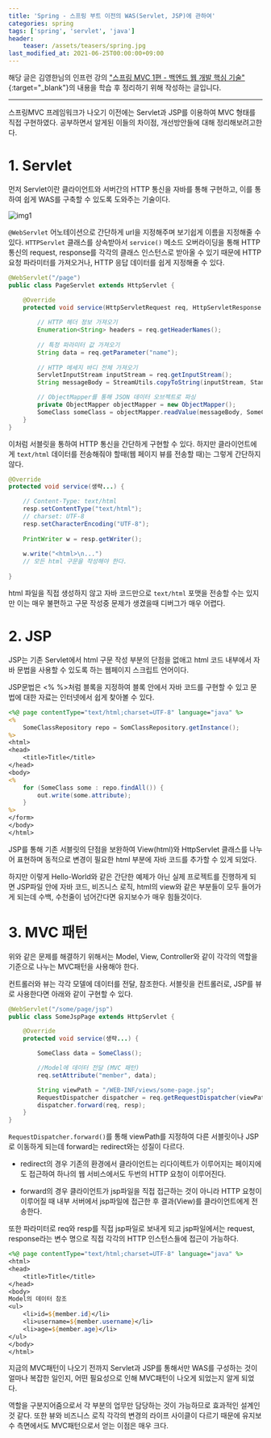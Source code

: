 ```yaml
---
title: 'Spring - 스프링 부트 이전의 WAS(Servlet, JSP)에 관하여'
categories: spring
tags: ['spring', 'servlet', 'java']
header:
    teaser: /assets/teasers/spring.jpg
last_modified_at: 2021-06-25T00:00:00+09:00
---
```


해당 글은 김영한님의 인프런 강의 ["스프링 MVC 1편 - 백엔드 웹 개발 핵심 기술"](https://www.inflearn.com/course/스프링-mvc-1/){:target="_blank"}의 내용을 학습 후 정리하기 위해 작성하는 글입니다.


- - -

스프링MVC 프레임워크가 나오기 이전에는 Servlet과 JSP를 이용하여 MVC 형태를 직접 구현하였다. 공부하면서 알게된 이들의 차이점, 개선방안들에 대해 정리해보려고한다.

# 1. Servlet

먼저 Servlet이란 클라이언트와 서버간의 HTTP 통신을 자바를 통해 구현하고, 이를 통하여 쉽게 WAS를 구축할 수 있도록 도와주는 기술이다.

![img1](https://user-images.githubusercontent.com/69145799/113410927-80a9a380-93ef-11eb-8f75-71e269d368c4.png)

`@WebServlet` 어노테이션으로 간단하게 url을 지정해주며 보기쉽게 이름을 지정해줄 수 있다. `HTTPServlet` 클래스를 상속받아서 `service()` 메소드 오버라이딩을 통해 HTTP 통신의 request, response를 각각의 클래스 인스턴스로 받아올 수 있기 때문에 HTTP 요청 파라미터를 가져오거나, HTTP 응답 데이터를 쉽게 지정해줄 수 있다.

```java
@WebServlet("/page")
public class PageServlet extends HttpServlet {

    @Override
    protected void service(HttpServletRequest req, HttpServletResponse resp) {
        
        // HTTP 헤더 정보 가져오기
        Enumeration<String> headers = req.getHeaderNames();
        
        // 특정 파라미터 값 가져오기
        String data = req.getParameter("name");
        
        // HTTP 메세지 바디 전체 가져오기
        ServletInputStream inputStream = req.getInputStream();
        String messageBody = StreamUtils.copyToString(inputStream, StandardCharsets.UTF_8);

        // ObjectMapper를 통해 JSON 데이터 오브젝트로 파싱
        private ObjectMapper objectMapper = new ObjectMapper();
        SomeClass someClass = objectMapper.readValue(messageBody, SomeClass.class);
    }
}
```

이처럼 서블릿을 통하여 HTTP 통신을 간단하게 구현할 수 있다. 하지만 클라이언트에게 `text/html` 데이터를 전송해줘야 할때(웹 페이지 뷰를 전송할 때)는 그렇게 간단하지 않다.

```java
@Override
protected void service(생략...) {

    // Content-Type: text/html
    resp.setContentType("text/html");
    // charset: UTF-8
    resp.setCharacterEncoding("UTF-8");
    
    PrintWriter w = resp.getWriter();
    
    w.write("<html>\n...")
    // 모든 html 구문을 작성해야 한다.
    
}
```

html 파일을 직접 생성하지 않고 자바 코드만으로 `text/html` 포맷을 전송할 수는 있지만 이는 매우 불편하고 구문 작성중 문제가 생겼을때 디버그가 매우 어렵다.

# 2. JSP

JSP는 기존 Servlet에서 html 구문 작성 부분의 단점을 없애고 html 코드 내부에서 자바 문법을 사용할 수 있도록 하는 웹페이지 스크립트 언어이다.

JSP문법은 <% %>처럼 블록을 지정하여 블록 안에서 자바 코드를 구현할 수 있고 문법에 대한 자료는 인터넷에서 쉽게 찾아볼 수 있다.

```jsp
<%@ page contentType="text/html;charset=UTF-8" language="java" %>
<%
    SomeClassRepository repo = SomClassRepository.getInstance();
%>
<html>
<head>
    <title>Title</title>
</head>
<body>
<%
    for (SomeClass some : repo.findAll()) {
        out.write(some.attribute);
    }
%>
</form>
</body>
</html>
```

JSP를 통해 기존 서블릿의 단점을 보완하여 View(html)와 HttpServlet 클래스를 나누어 표현하며 동적으로 변경이 필요한 html 부분에 자바 코드를 추가할 수 있게 되었다.

하지만 이렇게 Hello-World와 같은 간단한 예제가 아닌 실제 프로젝트를 진행하게 되면 JSP파일 안에 자바 코드, 비즈니스 로직, html의 view와 같은 부분들이 모두 들어가게 되는데 수백, 수천줄이 넘어간다면 유지보수가 매우 힘들것이다.

# 3. MVC 패턴

위와 같은 문제를 해결하기 위해서는 Model, View, Controller와 같이 각각의 역할을 기준으로 나누는 MVC패턴을 사용해야 한다.

컨트롤러와 뷰는 각각 모델에 데이터를 전달, 참조한다. 서블릿을 컨트롤러로, JSP를 뷰로 사용한다면 아래와 같이 구현할 수 있다.

```java
@WebServlet("/some/page/jsp")
public class SomeJspPage extends HttpServlet {

    @Override
    protected void service(생략...) {

        SomeClass data = SomeClass();

        //Model에 데이터 전달 (MVC 패턴)
        req.setAttribute("member", data);

        String viewPath = "/WEB-INF/views/some-page.jsp";
        RequestDispatcher dispatcher = req.getRequestDispatcher(viewPath);
        dispatcher.forward(req, resp);
    }
}
```

`RequestDispatcher.forward()`를 통해 viewPath를 지정하여 다른 서블릿이나 JSP로 이동하게 되는데 forward는 redirect와는 성질이 다르다. 

* redirect의 경우 기존의 환경에서 클라이언트는 리다이렉트가 이루어지는 페이지에도 접근하여 하나의 웹 서비스에서도 두번의 HTTP 요청이 이루어진다.

* forward의 경우 클라이언트가 jsp파일을 직접 접근하는 것이 아니라 HTTP 요청이 이루어질 때 내부 서버에서 jsp파일에 접근한 후 결과(View)를 클라이언트에게 전송한다.

또한 파라미터로 req와 resp를 직접 jsp파일로 보내게 되고 jsp파일에서는 request, response라는 변수 명으로 직접 각각의 HTTP 인스턴스들에 접근이 가능하다.

```jsp
<%@ page contentType="text/html;charset=UTF-8" language="java" %>
<html>
<head>
    <title>Title</title>
</head>
<body>
Model의 데이터 참조
<ul>
    <li>id=${member.id}</li>
    <li>username=${member.username}</li>
    <li>age=${member.age}</li>
</ul>
</body>
</html>
```

지금의 MVC패턴이 나오기 전까지 Servlet과 JSP를 통해서만 WAS를 구성하는 것이 얼마나 복잡한 일인지, 어떤 필요성으로 인해 MVC패턴이 나오게 되었는지 알게 되었다. 

역할을 구분지어줌으로서 각 부분의 업무만 담당하는 것이 가능하므로 효과적인 설계인 것 같다. 또한 뷰와 비즈니스 로직 각각의 변경의 라이프 사이클이 다르기 때문에 유지보수 측면에서도 MVC패턴으로서 얻는 이점은 매우 크다.